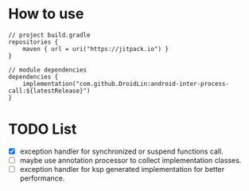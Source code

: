 # How to use
```
// project build.gradle
repositories {
    maven { url = uri("https://jitpack.io") }
}

// module dependencies
dependencies {
    implementation("com.github.DroidLin:android-inter-process-call:${latestRelease}")
}
```

# TODO List
- [x] exception handler for synchronized or suspend functions call.
- [ ] maybe use annotation processor to collect implementation classes.
- [ ] exception handler for ksp generated implementation for better performance.